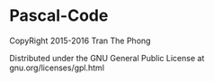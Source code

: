 # Pascal-Code

CopyRight 2015-2016 Tran The Phong

Distributed under the GNU General Public License at gnu.org/licenses/gpl.html

